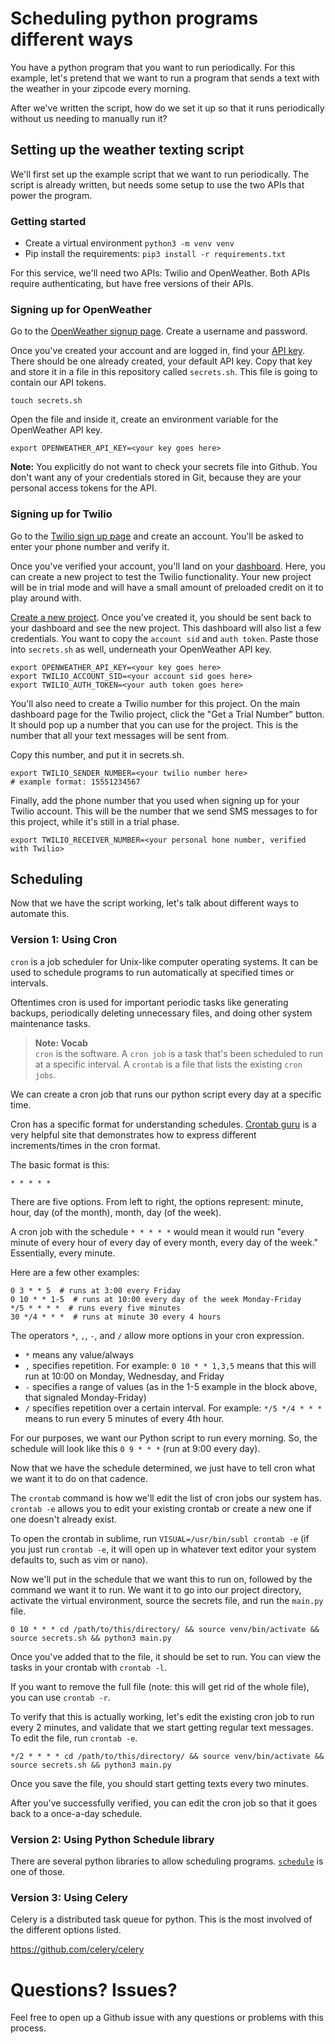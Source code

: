 # Scheduling python programs different ways

You have a python program that you want to run periodically.
For this example, let's pretend that we want to run a program
that sends a text with the weather in your zipcode every morning.

After we've written the script, how do we set it up so that it runs
periodically without us needing to manually run it?

## Setting up the weather texting script

We'll first set up the example script that we want to run periodically.
The script is already written, but needs some setup to use the
two APIs that power the program.

### Getting started

- Create a virtual environment `python3 -m venv venv`
- Pip install the requirements: `pip3 install -r requirements.txt`

For this service, we'll need two APIs: Twilio and OpenWeather. Both
APIs require authenticating, but have free versions of their APIs.

### Signing up for OpenWeather

Go to the [OpenWeather signup page](https://home.openweathermap.org/users/sign_up).
Create a username and password.

Once you've created your account and are logged in, find your [API key](https://home.openweathermap.org/api_keys).
There should be one already created, your default API key. Copy that key and store it in a file
in this repository called `secrets.sh`. This file is going to contain our API tokens.

```
touch secrets.sh
```

Open the file and inside it, create an environment variable for the OpenWeather API key.

```
export OPENWEATHER_API_KEY=<your key goes here>
```

**Note:** You explicitly do not want to check your secrets file into Github.
You don't want any of your credentials stored in Git, because they are your personal
access tokens for the API.

### Signing up for Twilio

Go to the [Twilio sign up page](https://www.twilio.com/try-twilio) and create an account.
You'll be asked to enter your phone number and verify it.

Once you've verified your account, you'll land on your [dashboard](https://www.twilio.com/console).
Here, you can create a new project to test the Twilio functionality. Your new project
will be in trial mode and will have a small amount of preloaded credit on it to
play around with.

[Create a new project](https://www.twilio.com/console/projects/create). Once you've
created it, you should be sent back to your dashboard and see the new project.
This dashboard will also list a few credentials. You want to copy the `account sid`
and `auth token`. Paste those into `secrets.sh` as well, underneath your OpenWeather
API key.

```
export OPENWEATHER_API_KEY=<your key goes here>
export TWILIO_ACCOUNT_SID=<your account sid goes here>
export TWILIO_AUTH_TOKEN=<your auth token goes here>
```

You'll also need to create a Twilio number for this project. On the main
dashboard page for the Twilio project, click the "Get a Trial Number" button.
It should pop up a number that you can use for the project. This is the number
that all your text messages will be sent from.

Copy this number, and put it in secrets.sh.

```
export TWILIO_SENDER_NUMBER=<your twilio number here>
# example format: 15551234567
```

Finally, add the phone number that you used when signing up for your Twilio
account. This will be the number that we send SMS messages to for this
project, while it's still in a trial phase.

```
export TWILIO_RECEIVER_NUMBER=<your personal hone number, verified with Twilio>
```

## Scheduling

Now that we have the script working, let's talk about different ways to
automate this.

### Version 1: Using Cron

`cron` is a job scheduler for Unix-like computer operating systems.
It can be used to schedule programs to run automatically at specified
times or intervals.

Oftentimes cron is used for important periodic tasks like generating
backups, periodically deleting unnecessary files, and doing other
system maintenance tasks.

> **Note: Vocab**  
> `cron` is the software.
> A `cron job` is a task that's been scheduled to run at a specific interval.
> A `crontab` is a file that lists the existing `cron jobs`.

We can create a cron job that runs our python script every day at a specific
time.

Cron has a specific format for understanding schedules.
[Crontab guru](https://crontab.guru/) is a very helpful site that demonstrates
how to express different increments/times in the cron format.

The basic format is this:

```
* * * * *
```

There are five options. From left to right, the options represent:
minute, hour, day (of the month), month, day (of the week).

A cron job with the schedule `* * * * *` would mean it would run
"every minute of every hour of every day of every month, every day of the week."
Essentially, every minute.

Here are a few other examples:

```
0 3 * * 5  # runs at 3:00 every Friday
0 10 * * 1-5  # runs at 10:00 every day of the week Monday-Friday
*/5 * * * *  # runs every five minutes
30 */4 * * *  # runs at minute 30 every 4 hours
```

The operators `*`, `,`, `-`, and `/` allow more options in your cron expression.

- `*` means any value/always
- `,` specifies repetition. For example: `0 10 * * 1,3,5` means that this will
run at 10:00 on Monday, Wednesday, and Friday
- `-` specifies a range of values (as in the 1-5 example in the block above,
that signaled Monday-Friday)
- `/` specifies repetition over a certain interval. For example: `*/5 */4 * * *`
means to run every 5 minutes of every 4th hour.

For our purposes, we want our Python script to run every morning. So, the
schedule will look like this `0 9 * * *` (run at 9:00 every day).

Now that we have the schedule determined, we just have to tell cron what we
want it to do on that cadence.

The `crontab` command is how we'll edit the list of cron jobs our system has.
`crontab -e` allows you to edit your existing crontab or create a new one if
one doesn't already exist.

To open the crontab in sublime, run `VISUAL=/usr/bin/subl crontab -e` (if you
just run `crontab -e`, it will open up in whatever text editor your system
defaults to, such as vim or nano).

Now we'll put in the schedule that we want this to run on, followed
by the command we want it to run. We want it to go into our project
directory, activate the virtual environment, source the secrets file,
and run the `main.py` file.

```
0 10 * * * cd /path/to/this/directory/ && source venv/bin/activate && source secrets.sh && python3 main.py
```

Once you've added that to the file, it should be set to run. You can view
the tasks in your crontab with `crontab -l`.

If you want to remove the full file (note: this will get rid of the whole file),
you can use `crontab -r`.

To verify that this is actually working, let's edit the existing cron job
to run every 2 minutes, and validate that we start getting regular text messages.
To edit the file, run `crontab -e`.

```
*/2 * * * * cd /path/to/this/directory/ && source venv/bin/activate && source secrets.sh && python3 main.py
```

Once you save the file, you should start getting texts every two minutes.

After you've successfully verified, you can edit the cron job so that it goes back to a once-a-day
schedule.


### Version 2: Using Python Schedule library

There are several python libraries to allow scheduling programs.
[`schedule`](https://pypi.org/project/schedule/) is one of those.


### Version 3: Using Celery

Celery is a distributed task queue for python. This is the most involved
of the different options listed.

https://github.com/celery/celery

# Questions? Issues?

Feel free to open up a Github issue with any questions or problems with
this process.
